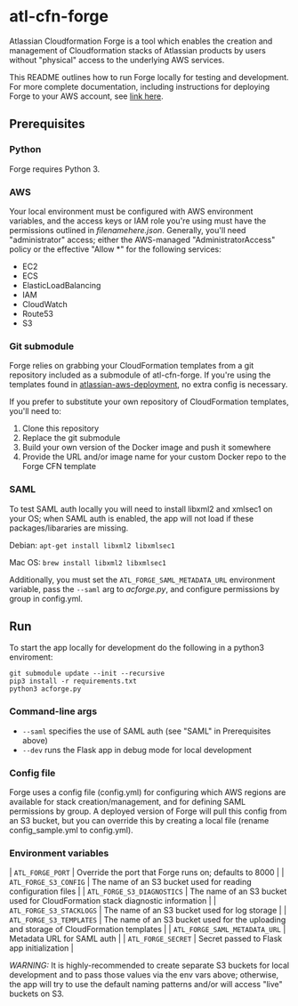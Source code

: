 # atl-cfn-forge

Atlassian Cloudformation Forge is a tool which enables the creation and management of Cloudformation stacks of Atlassian products by users without "physical" access to the underlying AWS services.

This README outlines how to run Forge locally for testing and development. For more complete documentation, including instructions for deploying Forge to your AWS account, see [link here](https://some.url.here).

## Prerequisites

### Python

Forge requires Python 3.

### AWS

Your local environment must be configured with AWS environment variables, and the access keys or IAM role you're using must have the permissions outlined in _filenamehere.json_. Generally, you'll need "administrator" access; either the AWS-managed "AdministratorAccess" policy or the effective "Allow *" for the following services:

* EC2
* ECS
* ElasticLoadBalancing
* IAM
* CloudWatch
* Route53
* S3

### Git submodule

Forge relies on grabbing your CloudFormation templates from a git repository included as a submodule of atl-cfn-forge. If you're using the templates found in [atlassian-aws-deployment](https://bitbucket.org/atlassian/atlassian-aws-deployment), no extra config is necessary.

If you prefer to substitute your own repository of CloudFormation templates, you'll need to:

1. Clone this repository
2. Replace the git submodule
3. Build your own version of the Docker image and push it somewhere
4. Provide the URL and/or image name for your custom Docker repo to the Forge CFN template

### SAML

To test SAML auth locally you will need to install libxml2 and xmlsec1 on your OS; when SAML auth is enabled, the app will not load if these packages/libararies are missing.

Debian:
`apt-get install libxml2 libxmlsec1`

Mac OS:
`brew install libxml2 libxmlsec1`

Additionally, you must set the `ATL_FORGE_SAML_METADATA_URL` environment variable, pass the `--saml` arg to _acforge.py_, and configure permissions by group in config.yml.

## Run

To start the app locally for development do the following in a python3 enviroment: 

```
git submodule update --init --recursive
pip3 install -r requirements.txt
python3 acforge.py
```

### Command-line args

* `--saml` specifies the use of SAML auth (see "SAML" in Prerequisites above)
* `--dev` runs the Flask app in debug mode for local development

### Config file

Forge uses a config file (config.yml) for configuring which AWS regions are available for stack creation/management, and for defining SAML permissions by group. A deployed version of Forge will pull this config from an S3 bucket, but you can override this by creating a local file (rename config_sample.yml to config.yml).

### Environment variables

| `ATL_FORGE_PORT` | Override the port that Forge runs on; defaults to 8000 |
| `ATL_FORGE_S3_CONFIG` | The name of an S3 bucket used for reading configuration files |
| `ATL_FORGE_S3_DIAGNOSTICS` | The name of an S3 bucket used for CloudFormation stack diagnostic information |
| `ATL_FORGE_S3_STACKLOGS` | The name of an S3 bucket used for log storage |
| `ATL_FORGE_S3_TEMPLATES` | The name of an S3 bucket used for the uploading and storage of CloudFormation templates |
| `ATL_FORGE_SAML_METADATA_URL` | Metadata URL for SAML auth |
| `ATL_FORGE_SECRET` | Secret passed to Flask app initialization |

*WARNING:* It is highly-recommended to create separate S3 buckets for local development and to pass those values via the env vars above; otherwise, the app will try to use the default naming patterns and/or will access "live" buckets on S3.
